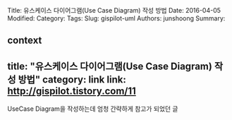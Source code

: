 Title: 유스케이스 다이어그램(Use Case Diagram) 작성 방법
Date: 2016-04-05
Modified:
Category:
Tags:
Slug: gispilot-uml
Authors: junshoong
Summary:


context
---
title: "유스케이스 다이어그램(Use Case Diagram) 작성 방법"
category: link
link: http://gispilot.tistory.com/11
---
UseCase Diagram을 작성하는데 엄청 간략하게 참고가 되었던 글
